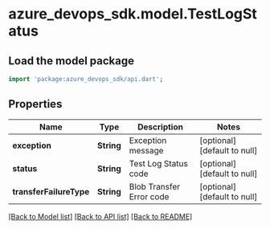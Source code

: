 # azure_devops_sdk.model.TestLogStatus

## Load the model package
```dart
import 'package:azure_devops_sdk/api.dart';
```

## Properties
Name | Type | Description | Notes
------------ | ------------- | ------------- | -------------
**exception** | **String** | Exception message | [optional] [default to null]
**status** | **String** | Test Log Status code | [optional] [default to null]
**transferFailureType** | **String** | Blob Transfer Error code | [optional] [default to null]

[[Back to Model list]](../README.md#documentation-for-models) [[Back to API list]](../README.md#documentation-for-api-endpoints) [[Back to README]](../README.md)


